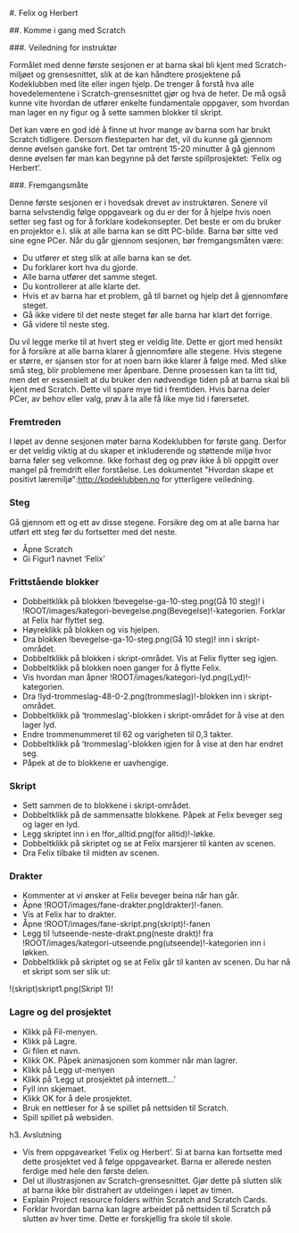 #. Felix og Herbert

##. Komme i gang med Scratch

###. Veiledning for instruktør

Formålet med denne første sesjonen er at barna skal bli kjent med Scratch-miljøet og grensesnittet, slik at de kan håndtere prosjektene på Kodeklubben med lite eller ingen hjelp. De trenger å forstå hva alle hovedelementene i Scratch-grensesnittet gjør og hva de heter. De må også kunne vite hvordan de utfører enkelte fundamentale oppgaver, som hvordan man lager en ny figur og å sette sammen blokker til skript.

Det kan være en god idé å finne ut hvor mange av barna som har brukt Scratch tidligere. Dersom flesteparten har det, vil du kunne gå gjennom denne øvelsen ganske fort. Det tar omtrent 15-20 minutter å gå gjennom denne øvelsen før man kan begynne på det første spillprosjektet: ‘Felix og Herbert’.

###. Fremgangsmåte

Denne første sesjonen er i hovedsak drevet av instruktøren. Senere vil barna selvstendig følge oppgaveark og du er der for å hjelpe hvis noen setter seg fast og for å forklare kodekonsepter. Det beste er om du bruker en projektor e.l. slik at alle barna kan se ditt PC-bilde. Barna bør sitte ved sine egne PCer. Når du går gjennom sesjonen, bør fremgangsmåten være:

* Du utfører et steg slik at alle barna kan se det.
* Du forklarer kort hva du gjorde.
* Alle barna utfører det samme steget.
* Du kontrollerer at alle klarte det.
* Hvis et av barna har et problem, gå til barnet og hjelp det å gjennomføre steget.
* Gå ikke videre til det neste steget før alle barna har klart det forrige.
* Gå videre til neste steg.

Du vil legge merke til at hvert steg er veldig lite. Dette er gjort med hensikt for å forsikre at alle barna klarer å gjennomføre alle stegene. Hvis stegene er større, er sjansen stor for at noen barn ikke klarer å følge med. Med slike små steg, blir problemene mer åpenbare.
Denne prosessen kan ta litt tid, men det er essensielt at du bruker den nødvendige tiden på at barna skal bli kjent med Scratch. Dette vil spare mye tid i fremtiden. Hvis barna deler PCer, av behov eller valg, prøv å la alle få like mye tid i førersetet.

### Fremtreden

I løpet av denne sesjonen møter barna Kodeklubben for første gang. Derfor er det veldig viktig at du skaper et inkluderende og støttende miljø hvor barna føler seg velkomne. Ikke forhast deg og prøv ikke å bli oppgitt over mangel på fremdrift eller forståelse. Les dokumentet "Hvordan skape et positivt læremiljø":http://kodeklubben.no for ytterligere veiledning.

### Steg

Gå gjennom ett og ett av disse stegene. Forsikre deg om at alle barna har utført ett steg før du fortsetter med det neste.
* Åpne Scratch
* Gi Figur1 navnet ‘Felix’

### Frittstående blokker

* Dobbeltklikk på blokken !bevegelse-ga-10-steg.png(Gå 10 steg)! i !ROOT/images/kategori-bevegelse.png(Bevegelse)!-kategorien. Forklar at Felix har flyttet seg.
* Høyreklikk på blokken og vis hjelpen.
* Dra blokken !bevegelse-ga-10-steg.png(Gå 10 steg)! inn i skript-området.
* Dobbeltklikk på blokken i skript-området. Vis at Felix flytter seg igjen.
* Dobbeltklikk på blokken noen ganger for å flytte Felix.
* Vis hvordan man åpner !ROOT/images/kategori-lyd.png(Lyd)!-kategorien.
* Dra !lyd-trommeslag-48-0-2.png(trommeslag)!-blokken inn i skript-området.
* Dobbeltklikk på ‘trommeslag’-blokken i skript-området for å vise at den lager lyd.
* Endre trommenummeret til 62 og varigheten til 0,3 takter.
* Dobbeltklikk på ‘trommeslag’-blokken igjen for å vise at den har endret seg.
* Påpek at de to blokkene er uavhengige.

### Skript

* Sett sammen de to blokkene i skript-området.
* Dobbeltklikk på de sammensatte blokkene. Påpek at Felix beveger seg og lager en lyd.
* Legg skriptet inn i en !for_alltid.png(for alltid)!-løkke.
* Dobbeltklikk på skriptet og se at Felix marsjerer til kanten av scenen.
* Dra Felix tilbake til midten av scenen.

### Drakter

* Kommenter at vi ønsker at Felix beveger beina når han går.
* Åpne !ROOT/images/fane-drakter.png(drakter)!-fanen.
* Vis at Felix har to drakter.
* Åpne !ROOT/images/fane-skript.png(skript)!-fanen
* Legg til !utseende-neste-drakt.png(neste drakt)! fra !ROOT/images/kategori-utseende.png(utseende)!-kategorien inn i løkken.
* Dobbeltklikk på skriptet og se at Felix går til kanten av scenen.
Du har nå et skript som ser slik ut:

!(skript)skript1.png(Skript 1)!

### Lagre og del prosjektet

* Klikk på Fil-menyen.
* Klikk på Lagre.
* Gi filen et navn.
* Klikk OK. Påpek animasjonen som kommer når man lagrer.
* Klikk på Legg ut-menyen
* Klikk på ‘Legg ut prosjektet på internett…’
* Fyll inn skjemaet.
* Klikk OK for å dele prosjektet.
* Bruk en nettleser for å se spillet på nettsiden til Scratch.
* Spill spillet på websiden.

h3. Avslutning

* Vis frem oppgavearket ‘Felix og Herbert’. Si at barna kan fortsette med dette prosjektet ved å følge oppgavearket. Barna er allerede nesten ferdige med hele den første delen.
* Del ut illustrasjonen av Scratch-grensesnittet. Gjør dette på slutten slik at barna ikke blir distrahert av utdelingen i løpet av timen.
* Explain Project resource folders within Scratch and Scratch Cards.
* Forklar hvordan barna kan lagre arbeidet på nettsiden til Scratch på slutten av hver time. Dette er forskjellig fra skole til skole.

